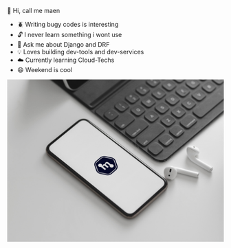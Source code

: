 

 :man:  Hi, call me maen

- :beetle: Writing bugy codes is interesting
- :unlock: I never learn something i wont use
- :snake: Ask me about Django and DRF
- :bulb: Loves building dev-tools and dev-services
- :cloud:  Currently learning Cloud-Techs
- :smile:  Weekend is cool

 ![maen-image](logo.jpg)